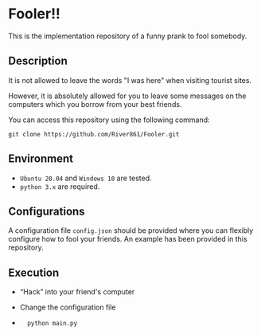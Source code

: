 # Fooler!!

This is the implementation repository of a funny  prank to fool somebody.



## Description

It is not allowed to leave the words "I was here" when visiting tourist sites.

However, it is absolutely allowed for you to leave some messages on the computers which you borrow from your best friends.

You can access this repository using the following command:
```shell
git clone https://github.com/River861/Fooler.git
```



## Environment

* `Ubuntu 20.04` and `Windows 10` are tested.
* `python 3.x` are required.



## Configurations

A configuration file `config.json` should be provided where you can flexibly configure how to fool your friends. An example has been provided in this repository.



## Execution

* “Hack” into your friend's computer

* Change the configuration file

* ```shell
    python main.py
    ```
